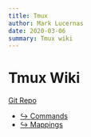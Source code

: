 ```yaml
---
title: Tmux
author: Mark Lucernas
date: 2020-03-06
summary: Tmux wiki
---
```



# Tmux Wiki

[Git Repo](https://github.com/tmux/tmux)

- [↪ Commands](commands)
- [↪ Mappings](mappings)

